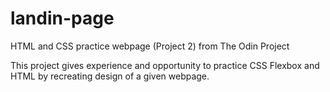 # landin-page
HTML and CSS practice webpage (Project 2) from The Odin Project


This project gives experience and opportunity to practice CSS Flexbox and HTML by recreating design of a given webpage.